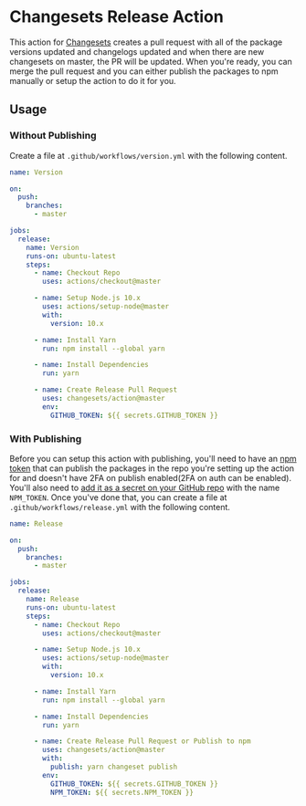 # Changesets Release Action

This action for [Changesets](https://github.com/atlassian/changesets) creates a pull request with all of the package versions updated and changelogs updated and when there are new changesets on master, the PR will be updated. When you're ready, you can merge the pull request and you can either publish the packages to npm manually or setup the action to do it for you.

## Usage

### Without Publishing

Create a file at `.github/workflows/version.yml` with the following content.

```yml
name: Version

on:
  push:
    branches:
      - master

jobs:
  release:
    name: Version
    runs-on: ubuntu-latest
    steps:
      - name: Checkout Repo
        uses: actions/checkout@master

      - name: Setup Node.js 10.x
        uses: actions/setup-node@master
        with:
          version: 10.x

      - name: Install Yarn
        run: npm install --global yarn

      - name: Install Dependencies
        run: yarn

      - name: Create Release Pull Request
        uses: changesets/action@master
        env:
          GITHUB_TOKEN: ${{ secrets.GITHUB_TOKEN }}
```

### With Publishing

Before you can setup this action with publishing, you'll need to have an [npm token](https://docs.npmjs.com/creating-and-viewing-authentication-tokens) that can publish the packages in the repo you're setting up the action for and doesn't have 2FA on publish enabled(2FA on auth can be enabled). You'll also need to [add it as a secret on your GitHub repo](https://help.github.com/en/articles/virtual-environments-for-github-actions#creating-and-using-secrets-encrypted-variables) with the name `NPM_TOKEN`. Once you've done that, you can create a file at `.github/workflows/release.yml` with the following content.

```yml
name: Release

on:
  push:
    branches:
      - master

jobs:
  release:
    name: Release
    runs-on: ubuntu-latest
    steps:
      - name: Checkout Repo
        uses: actions/checkout@master

      - name: Setup Node.js 10.x
        uses: actions/setup-node@master
        with:
          version: 10.x

      - name: Install Yarn
        run: npm install --global yarn

      - name: Install Dependencies
        run: yarn

      - name: Create Release Pull Request or Publish to npm
        uses: changesets/action@master
        with:
          publish: yarn changeset publish
        env:
          GITHUB_TOKEN: ${{ secrets.GITHUB_TOKEN }}
          NPM_TOKEN: ${{ secrets.NPM_TOKEN }}
```

